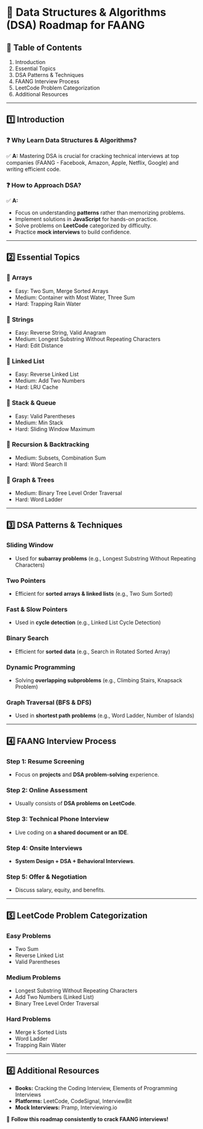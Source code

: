 # 📌 **Data Structures & Algorithms (DSA) Roadmap for FAANG**

## **📖 Table of Contents**
1. Introduction
2. Essential Topics
3. DSA Patterns & Techniques
4. FAANG Interview Process
5. LeetCode Problem Categorization
6. Additional Resources

---

## **1️⃣ Introduction**
### ❓ **Why Learn Data Structures & Algorithms?**
✅ **A:** Mastering DSA is crucial for cracking technical interviews at top companies (FAANG - Facebook, Amazon, Apple, Netflix, Google) and writing efficient code.

### ❓ **How to Approach DSA?**
✅ **A:**
- Focus on understanding **patterns** rather than memorizing problems.
- Implement solutions in **JavaScript** for hands-on practice.
- Solve problems on **LeetCode** categorized by difficulty.
- Practice **mock interviews** to build confidence.

---

## **2️⃣ Essential Topics**

### 🔹 **Arrays**
- Easy: Two Sum, Merge Sorted Arrays
- Medium: Container with Most Water, Three Sum
- Hard: Trapping Rain Water

### 🔹 **Strings**
- Easy: Reverse String, Valid Anagram
- Medium: Longest Substring Without Repeating Characters
- Hard: Edit Distance

### 🔹 **Linked List**
- Easy: Reverse Linked List
- Medium: Add Two Numbers
- Hard: LRU Cache

### 🔹 **Stack & Queue**
- Easy: Valid Parentheses
- Medium: Min Stack
- Hard: Sliding Window Maximum

### 🔹 **Recursion & Backtracking**
- Medium: Subsets, Combination Sum
- Hard: Word Search II

### 🔹 **Graph & Trees**
- Medium: Binary Tree Level Order Traversal
- Hard: Word Ladder

---

## **3️⃣ DSA Patterns & Techniques**

### **Sliding Window**
- Used for **subarray problems** (e.g., Longest Substring Without Repeating Characters)

### **Two Pointers**
- Efficient for **sorted arrays & linked lists** (e.g., Two Sum Sorted)

### **Fast & Slow Pointers**
- Used in **cycle detection** (e.g., Linked List Cycle Detection)

### **Binary Search**
- Efficient for **sorted data** (e.g., Search in Rotated Sorted Array)

### **Dynamic Programming**
- Solving **overlapping subproblems** (e.g., Climbing Stairs, Knapsack Problem)

### **Graph Traversal (BFS & DFS)**
- Used in **shortest path problems** (e.g., Word Ladder, Number of Islands)

---

## **4️⃣ FAANG Interview Process**

### **Step 1: Resume Screening**
- Focus on **projects** and **DSA problem-solving** experience.

### **Step 2: Online Assessment**
- Usually consists of **DSA problems on LeetCode**.

### **Step 3: Technical Phone Interview**
- Live coding on **a shared document or an IDE**.

### **Step 4: Onsite Interviews**
- **System Design + DSA + Behavioral Interviews**.

### **Step 5: Offer & Negotiation**
- Discuss salary, equity, and benefits.

---

## **5️⃣ LeetCode Problem Categorization**

### **Easy Problems**
- Two Sum
- Reverse Linked List
- Valid Parentheses

### **Medium Problems**
- Longest Substring Without Repeating Characters
- Add Two Numbers (Linked List)
- Binary Tree Level Order Traversal

### **Hard Problems**
- Merge k Sorted Lists
- Word Ladder
- Trapping Rain Water

---

## **6️⃣ Additional Resources**
- **Books:** Cracking the Coding Interview, Elements of Programming Interviews
- **Platforms:** LeetCode, CodeSignal, InterviewBit
- **Mock Interviews:** Pramp, Interviewing.io

🚀 **Follow this roadmap consistently to crack FAANG interviews!**

